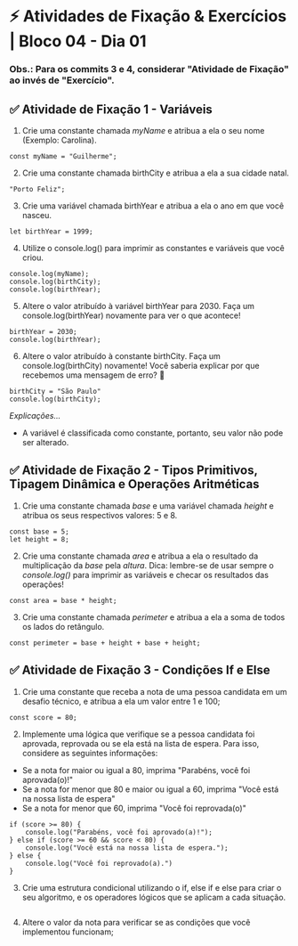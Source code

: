 # &#9889; Atividades de Fixação & Exercícios | Bloco 04 - Dia 01

### Obs.: Para os commits 3 e 4, considerar "Atividade de Fixação" ao invés de "Exercício".

## &#9989; Atividade de Fixação 1 - Variáveis

1. Crie uma constante chamada *myName* e atribua a ela o seu nome (Exemplo: Carolina).
```
const myName = "Guilherme";
```

2. Crie uma constante chamada birthCity e atribua a ela a sua cidade natal.
```
"Porto Feliz";
```

3. Crie uma variável chamada birthYear e atribua a ela o ano em que você nasceu.
```
let birthYear = 1999;
```

4. Utilize o console.log() para imprimir as constantes e variáveis que você criou.
```
console.log(myName);
console.log(birthCity);
console.log(birthYear);
```

5. Altere o valor atribuído à variável birthYear para 2030. Faça um console.log(birthYear) novamente para ver o que acontece!
```
birthYear = 2030;
console.log(birthYear);
```

6. Altere o valor atribuído à constante birthCity. Faça um console.log(birthCity) novamente! Você saberia explicar por que recebemos uma mensagem de erro? 🤔
```
birthCity = "São Paulo"
console.log(birthCity);
```
_Explicações..._
- A variável é classificada como constante, portanto, seu valor não pode ser alterado.

## &#9989; Atividade de Fixação 2 - Tipos Primitivos, Tipagem Dinâmica e Operações Aritméticas

1. Crie uma constante chamada *base* e uma variável chamada *height* e atribua os seus respectivos valores: 5 e 8.
```
const base = 5;
let height = 8;
```

2. Crie uma constante chamada *area* e atribua a ela o resultado da multiplicação da *base* pela *altura*. Dica: lembre-se de usar sempre o *console.log()* para imprimir as variáveis e checar os resultados das operações!
```
const area = base * height;
```

3. Crie uma constante chamada *perimeter* e atribua a ela a soma de todos os lados do retângulo.
```
const perimeter = base + height + base + height;
```

## &#9989; Atividade de Fixação 3 - Condições If e Else

1. Crie uma constante que receba a nota de uma pessoa candidata em um desafio técnico, e atribua a ela um valor entre 1 e 100;
```
const score = 80;
```

2. Implemente uma lógica que verifique se a pessoa candidata foi aprovada, reprovada ou se ela está na lista de espera. Para isso, considere as seguintes informações:
- Se a nota for maior ou igual a 80, imprima "Parabéns, você foi aprovada(o)!"
- Se a nota for menor que 80 e maior ou igual a 60, imprima "Você está na nossa lista de espera"
- Se a nota for menor que 60, imprima "Você foi reprovada(o)"
```
if (score >= 80) {
    console.log("Parabéns, você foi aprovado(a)!");
} else if (score >= 60 && score < 80) {
    console.log("Você está na nossa lista de espera.");
} else {
    console.log("Você foi reprovado(a).")
}
```

3. Crie uma estrutura condicional utilizando o if, else if e else para criar o seu algoritmo, e os operadores lógicos que se aplicam a cada situação.
```

```
4. Altere o valor da nota para verificar se as condições que você implementou funcionam;
```

```